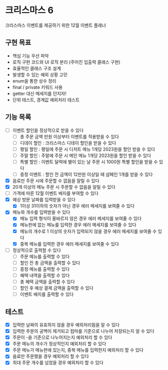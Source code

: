 # 크리스마스 6

크리스마스 이벤트를 제공하기 위한 12월 이벤트 플래너

## 구현 목표

- 핵심 기능 우선 파악
- 로직 구현 코드와 UI 로직 분리 (주어진 입출력 클래스 구현)
- 효율적인 클래스 구조 설계
- 발생할 수 있는 예외 상황 고민
- enum을 통한 상수 정리
- final / private 키워드 사용
- getter 대신 메세지를 던지자!
- 단위 테스트, 경계값 예외처리 테스트

## 기능 목록

- [ ] 이벤트 할인을 정상적으로 받을 수 있다
    - [ ] 총 주문 금액 만원 이상부터 이벤트를 적용받을 수 있다
    - [ ] 디데이 할인 : 크리스마스 디데이 할인을 받을 수 있다
    - [ ] 평일 할인 : 평일에 주문 시 디저트 메뉴 1개당 2023원을 할인 받을 수 있다
    - [ ] 주말 할인 : 주말에 주문 시 메인 메뉴 1개당 2023원을 할인 받을 수 있다
    - [ ] 특별 할인 : 이벤트 달력에 별이 있는 날 주문 시 1000원 특별 할인을 받을 수 있다
    - [ ] 증정 이벤트 : 할인 전 금액이 12만원 이상일 때 샴페인 1개를 받을 수 있다
- [x] 음료만 주문 시에 주문할 수 없음을 알릴 수 있다
- [x] 20개 이상의 메뉴 주문 시 주문할 수 없음을 알릴 수 있다
- [ ] 가격에 따른 12월 이벤트 배지를 부여할 수 있다
- [x] 예상 방문 날짜를 입력받을 수 있다
    - [x] 1이상 31이하의 숫자가 아닌 경우 에러 메세지를 보여줄 수 있다
- [x] 메뉴와 개수를 입력받을 수 있다
    - [x] 메뉴 입력 형식이 올바르지 않은 경우 에러 메세지를 보여줄 수 있다
    - [x] 메뉴판에 없는 메뉴를 입력한 경우 에러 메세지를 보여줄 수 있다
    - [x] 메뉴의 개수로 1 이상의 숫자가 입력되지 않을 경우 에러 메세지를 보여줄 수 있다
    - [x] 중복 메뉴를 입력한 경우 에러 메세지를 보여줄 수 있다
- [ ] 정상적으로 출력할 수 있다
    - [ ] 주문 메뉴를 출력할 수 있다
    - [ ] 할인 전 총 금액을 출력할 수 있다
    - [ ] 증정 메뉴를 출력할 수 있다
    - [ ] 혜택 내역을 출력할 수 있다
    - [ ] 총 혜택 금액을 출력할 수 있다
    - [ ] 할인 후 예상 결제 금액을 출력할 수 있다
    - [ ] 이벤트 배지를 출력할 수 있다
    
## 테스트

- [x] 입력한 날짜의 유효하지 않을 경우 예외처리됨을 알 수 있다
- [x] 입력한 주문의 공백이 제거되고 컴마를 기준으로 나누어 저장되는지 알 수 있다
- [x] 주문이 -을 기준으로 나누어지는지 예외처리 할 수 있다
- [x] 주문 메뉴의 개수가 정상적인지 예외처리 할 수 있다
- [x] 주문 메뉴가 메뉴판에 있는지, 중복 메뉴를 입력한지 예외처리 할 수 있다
- [x] 음료만 주문했을 경우 예외처리 할 수 있다
- [x] 최대 주문 개수를 넘었을 경우 예외처리 할 수 있다